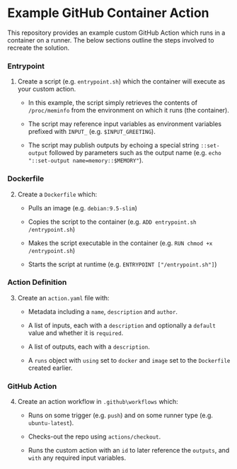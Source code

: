 # Example GitHub Container Action
This repository provides an example custom GitHub Action which runs in a container on a runner. The below sections outline the steps involved to recreate the solution.

### Entrypoint
1. Create a script (e.g. `entrypoint.sh`) which the container will execute as your custom action. 

    - In this example, the script simply retrieves the contents of `/proc/meminfo` from the environment on which it runs (the container).

    - The script may reference input variables as environment variables prefixed with `INPUT_` (e.g. `$INPUT_GREETING`).

    - The script may publish outputs by echoing a special string `::set-output` followed by parameters such as the output name (e.g. `echo "::set-output name=memory::$MEMORY"`).

### Dockerfile
2. Create a `Dockerfile` which:
    
    - Pulls an image (e.g. `debian:9.5-slim`)

    - Copies the script to the container (e.g. `ADD entrypoint.sh /entrypoint.sh`)

    - Makes the script executable in the container (e.g. `RUN chmod +x /entrypoint.sh`)

    - Starts the script at runtime (e.g. `ENTRYPOINT ["/entrypoint.sh"]`)

### Action Definition
3. Create an `action.yaml` file with:

    - Metadata including a `name`, `description` and `author`.

    - A list of inputs, each with a `description` and optionally a `default` value and whether it is `required`.

    - A list of outputs, each with a `description`.

    - A `runs` object with `using` set to `docker` and `image` set to the `Dockerfile` created earlier.

### GitHub Action
4. Create an action workflow in `.github\workflows` which:

    - Runs on some trigger (e.g. `push`) and on some runner type (e.g. `ubuntu-latest`).

    - Checks-out the repo using `actions/checkout`.

    - Runs the custom action with an `id` to later reference the `outputs`, and `with` any required input variables.